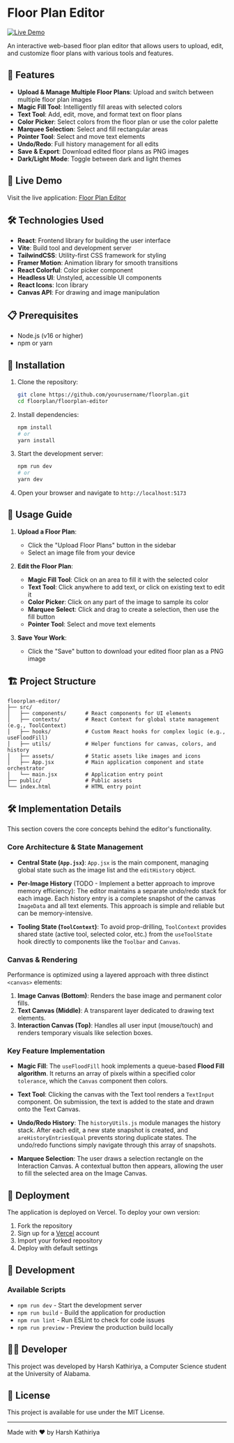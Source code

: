 # Floor Plan Editor

[![Live Demo](https://img.shields.io/badge/demo-online-green.svg)](https://floorplan-nu.vercel.app/)

An interactive web-based floor plan editor that allows users to upload, edit, and customize floor plans with various tools and features.


## 🌟 Features

- **Upload & Manage Multiple Floor Plans**: Upload and switch between multiple floor plan images
- **Magic Fill Tool**: Intelligently fill areas with selected colors
- **Text Tool**: Add, edit, move, and format text on floor plans
- **Color Picker**: Select colors from the floor plan or use the color palette
- **Marquee Selection**: Select and fill rectangular areas
- **Pointer Tool**: Select and move text elements
- **Undo/Redo**: Full history management for all edits
- **Save & Export**: Download edited floor plans as PNG images
- **Dark/Light Mode**: Toggle between dark and light themes


## 🚀 Live Demo

Visit the live application: [Floor Plan Editor](https://floorplan-nu.vercel.app/)


## 🛠️ Technologies Used

- **React**: Frontend library for building the user interface
- **Vite**: Build tool and development server
- **TailwindCSS**: Utility-first CSS framework for styling
- **Framer Motion**: Animation library for smooth transitions
- **React Colorful**: Color picker component
- **Headless UI**: Unstyled, accessible UI components
- **React Icons**: Icon library
- **Canvas API**: For drawing and image manipulation


## 📋 Prerequisites

- Node.js (v16 or higher)
- npm or yarn


## 🔧 Installation

1. Clone the repository:
   ```bash
   git clone https://github.com/yourusername/floorplan.git
   cd floorplan/floorplan-editor
   ```

2. Install dependencies:
   ```bash
   npm install
   # or
   yarn install
   ```

3. Start the development server:
   ```bash
   npm run dev
   # or
   yarn dev
   ```

4. Open your browser and navigate to `http://localhost:5173`


## 📝 Usage Guide

1. **Upload a Floor Plan**:
   - Click the "Upload Floor Plans" button in the sidebar
   - Select an image file from your device

2. **Edit the Floor Plan**:
   - **Magic Fill Tool**: Click on an area to fill it with the selected color
   - **Text Tool**: Click anywhere to add text, or click on existing text to edit it
   - **Color Picker**: Click on any part of the image to sample its color
   - **Marquee Select**: Click and drag to create a selection, then use the fill button
   - **Pointer Tool**: Select and move text elements

3. **Save Your Work**:
   - Click the "Save" button to download your edited floor plan as a PNG image


## 🏗️ Project Structure

```
floorplan-editor/
├── src/
│   ├── components/      # React components for UI elements
│   ├── contexts/        # React Context for global state management (e.g., ToolContext)
│   ├── hooks/           # Custom React hooks for complex logic (e.g., useFloodFill)
│   ├── utils/           # Helper functions for canvas, colors, and history
│   ├── assets/          # Static assets like images and icons
│   ├── App.jsx          # Main application component and state orchestrator
│   └── main.jsx         # Application entry point
├── public/              # Public assets
└── index.html           # HTML entry point
```


## 🛠️ Implementation Details

This section covers the core concepts behind the editor's functionality.

### Core Architecture & State Management

- **Central State (`App.jsx`)**: `App.jsx` is the main component, managing global state such as the image list and the `editHistory` object.
  
- **Per-Image History** (TODO - Implement a better approach to improve memory efficiency): The editor maintains a separate undo/redo stack for each image. Each history entry is a complete snapshot of the canvas `ImageData` and all text elements. This approach is simple and reliable but can be memory-intensive.
  
- **Tooling State (`ToolContext`)**: To avoid prop-drilling, `ToolContext` provides shared state (active tool, selected color, etc.) from the `useToolState` hook directly to components like the `Toolbar` and `Canvas`.

### Canvas & Rendering

Performance is optimized using a layered approach with three distinct `<canvas>` elements:

1.  **Image Canvas (Bottom)**: Renders the base image and permanent color fills.
2.  **Text Canvas (Middle)**: A transparent layer dedicated to drawing text elements.
3.  **Interaction Canvas (Top)**: Handles all user input (mouse/touch) and renders temporary visuals like selection boxes.

### Key Feature Implementation

- **Magic Fill**: The `useFloodFill` hook implements a queue-based **Flood Fill algorithm**. It returns an array of pixels within a specified color `tolerance`, which the `Canvas` component then colors.
  
- **Text Tool**: Clicking the canvas with the Text tool renders a `TextInput` component. On submission, the text is added to the state and drawn onto the Text Canvas.
  
- **Undo/Redo History**: The `historyUtils.js` module manages the history stack. After each edit, a new state snapshot is created, and `areHistoryEntriesEqual` prevents storing duplicate states. The undo/redo functions simply navigate through this array of snapshots.

- **Marquee Selection**: The user draws a selection rectangle on the Interaction Canvas. A contextual button then appears, allowing the user to fill the selected area on the Image Canvas.


## 🚢 Deployment

The application is deployed on Vercel. To deploy your own version:

1. Fork the repository
2. Sign up for a [Vercel](https://vercel.com) account
3. Import your forked repository
4. Deploy with default settings


## 🧰 Development

### Available Scripts

- `npm run dev` - Start the development server
- `npm run build` - Build the application for production
- `npm run lint` - Run ESLint to check for code issues
- `npm run preview` - Preview the production build locally


## 👨‍💻 Developer

This project was developed by Harsh Kathiriya, a Computer Science student at the University of Alabama.


## 📄 License

This project is available for use under the MIT License.

---

Made with ❤️ by Harsh Kathiriya
